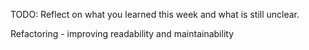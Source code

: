 TODO: Reflect on what you learned this week and what is still unclear.

Refactoring - improving readability and maintainability
